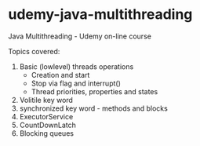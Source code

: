# udemy-java-multithreading
Java Multithreading - Udemy on-line course

Topics covered:
  1. Basic (lowlevel) threads operations
     * Creation and start
     * Stop via flag and interrupt()
     * Thread priorities, properties and states
  2. Volitile key word
  3. synchronized key word - methods and blocks
  4. ExecutorService
  5. CountDownLatch
  6. Blocking queues

